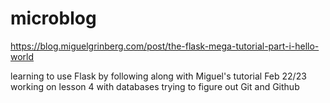 # microblog
https://blog.miguelgrinberg.com/post/the-flask-mega-tutorial-part-i-hello-world

learning to use Flask by following along with Miguel's tutorial
Feb 22/23 working on lesson 4 with databases
trying to figure out Git and Github
